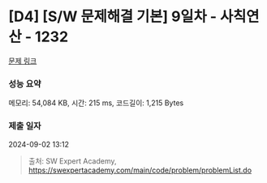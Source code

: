 # [D4] [S/W 문제해결 기본] 9일차 - 사칙연산 - 1232 

[문제 링크](https://swexpertacademy.com/main/code/problem/problemDetail.do?contestProbId=AV141J8KAIcCFAYD) 

### 성능 요약

메모리: 54,084 KB, 시간: 215 ms, 코드길이: 1,215 Bytes

### 제출 일자

2024-09-02 13:12



> 출처: SW Expert Academy, https://swexpertacademy.com/main/code/problem/problemList.do